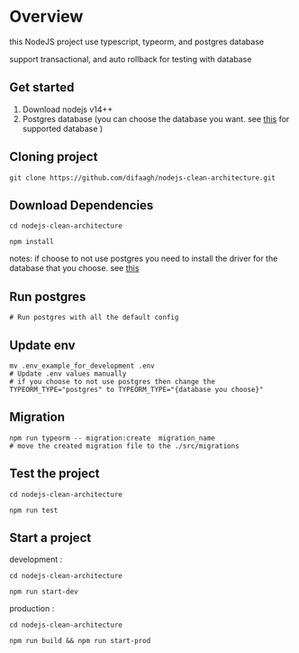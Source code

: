 # Overview

this NodeJS project use typescript, typeorm, and postgres database

support transactional, and auto rollback for testing with database

## Get started

1. Download nodejs v14++
2. Postgres database (you can choose the database you want. see [this](https://github.com/typeorm/typeorm#installation) for supported database )


## Cloning project

```shell
git clone https://github.com/difaagh/nodejs-clean-architecture.git
```

## Download Dependencies

```shell
cd nodejs-clean-architecture

npm install
```
notes: if choose to not use postgres you need to install the driver for the database that you choose. see [this](https://github.com/typeorm/typeorm#installation)

## Run postgres

```shell
# Run postgres with all the default config
```


## Update env

```shell
mv .env_example_for_development .env
# Update .env values manually
# if you choose to not use postgres then change the TYPEORM_TYPE="postgres" to TYPEORM_TYPE="{database you choose}"
```

## Migration

```shell
npm run typeorm -- migration:create  migration_name
# move the created migration file to the ./src/migrations
```

## Test the project
```
cd nodejs-clean-architecture

npm run test
```

## Start a project

development :
```shell
cd nodejs-clean-architecture

npm run start-dev
```

production :
```shell
cd nodejs-clean-architecture

npm run build && npm run start-prod
```

